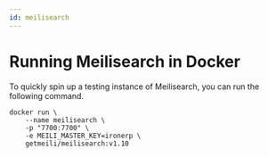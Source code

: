 ```yaml
---
id: meilisearch
---
```

# Running Meilisearch in Docker

To quickly spin up a testing instance of Meilisearch, you can run the
following command.

```shell
docker run \
    --name meilisearch \
    -p "7700:7700" \
    -e MEILI_MASTER_KEY=ironerp \
    getmeili/meilisearch:v1.10
```